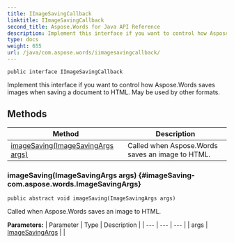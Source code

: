 ```yaml
---
title: IImageSavingCallback
linktitle: IImageSavingCallback
second_title: Aspose.Words for Java API Reference
description: Implement this interface if you want to control how Aspose.Words saves images when saving a document to HTML in Java.
type: docs
weight: 655
url: /java/com.aspose.words/iimagesavingcallback/
---
```

```
public interface IImageSavingCallback
```

Implement this interface if you want to control how Aspose.Words saves images when saving a document to HTML. May be used by other formats.
## Methods

| Method | Description |
| --- | --- |
| [imageSaving(ImageSavingArgs args)](#imageSaving-com.aspose.words.ImageSavingArgs) | Called when Aspose.Words saves an image to HTML. |
### imageSaving(ImageSavingArgs args) {#imageSaving-com.aspose.words.ImageSavingArgs}
```
public abstract void imageSaving(ImageSavingArgs args)
```


Called when Aspose.Words saves an image to HTML.

**Parameters:**
| Parameter | Type | Description |
| --- | --- | --- |
| args | [ImageSavingArgs](../../com.aspose.words/imagesavingargs/) |  |

